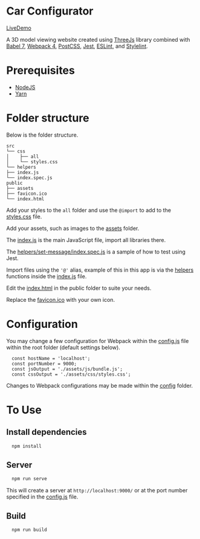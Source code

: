 # Car Configurator

[LiveDemo](https://furnitureconfig.netlify.app/)

A 3D model viewing website created using [ThreeJs](https://threejs.org/) library combined with [Babel 7](https://babeljs.io/), [Webpack 4](https://webpack.js.org/), [PostCSS](https://postcss.org/), [Jest](https://jestjs.io/), [ESLint](https://eslint.org/), and [Stylelint](https://stylelint.io/).

# Prerequisites

- [NodeJS](https://nodejs.org/en/)
- [Yarn](https://yarnpkg.com)

# Folder structure

Below is the folder structure.

```
src
└── css
│    ├── all
│    └── styles.css
└── helpers
├── index.js
└── index.spec.js
public
├── assets
├── favicon.ico
└── index.html
```

Add your styles to the `all` folder and use the `@import` to add to the [styles.css](src/css/styles.css) file.

Add your assets, such as images to the [assets](public/assets) folder.

The [index.js](src/index.js) is the main JavaScript file, import all libraries there.

The [helpers/set-message/index.spec.js](src/helpers/set-message/index.spec.js) is a sample of how to test using Jest.

Import files using the `'@'` alias, example of this in this app is via the [helpers](src/helpers) functions inside the [index.js](src/index.js) file.

Edit the [index.html](public/index.html) in the public folder to suite your needs.

Replace the [favicon.ico](public/favicon.ico) with your own icon.

# Configuration

You may change a few configuration for Webpack within the [config.js](config.js) file within the root folder (default settings below).

```
  const hostName = 'localhost';
  const portNumber = 9000;
  const jsOutput = './assets/js/bundle.js';
  const cssOutput = './assets/css/styles.css';
```

Changes to Webpack configurations may be made within the [config](config) folder.

# To Use

## Install dependencies

```sh
  npm install
```

## Server

```sh
  npm run serve
```

This will create a server at `http://localhost:9000/` or at the port number specified in the [config.js](config.js) file.

## Build

```sh
  npm run build
```